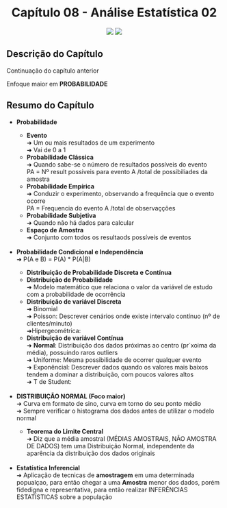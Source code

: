 <h1 align="center"> Capítulo 08 - Análise Estatística 02</h1>

<p align="center">
  <img src="https://img.shields.io/badge/Python-FFD43B?style=for-the-badge&logo=python&logoColor=blue">
  <img src="https://img.shields.io/badge/Pandas-2C2D72?style=for-the-badge&logo=pandas&logoColor=white">
</p>

<h2>Descrição do Capítulo</h2>
<p>Continuação do capítulo anterior</p>
<p>Enfoque maior em <b>PROBABILIDADE</b></p>


<h2>Resumo do Capítulo</h2>
<ul>
 <li><b>Probabilidade</b></li>
  <ul>
      <li><b>Evento</b></li>
      ➜ Um ou mais resultados de um experimento<br>
      ➜ Vai de 0 a 1<br>
      <li><b>Probabilidade Clássica</b></li>
      ➜ Quando sabe-se o número de resultados possíveis do evento<br> PA = Nº result possiveis para evento A /total de possibiliades da amostra  <br>
      <li><b>Probabilidade Empírica</b></li>
      ➜ Conduzir o experimento, observando a frequência que o evento ocorre<br> PA = Frequencia do evento A /total de observaçções<br>
      <li><b>Probabilidade Subjetiva</b></li>
      ➜ Quando não há dados para calcular
      <li><b>Espaço de Amostra</b></li>
      ➜ Conjunto com todos os resultaods possíveis de eventos
  </ul><br>
  <li><b>Probabilidade Condicional e Independência</b></li>
  ➜ P(A e B) = P(A) * P(A|B)
    <ul>
  <li><b>Distribuição de Probabilidade Discreta e Contínua</b></li>
      <li><b>Distribuição de Probabilidade</b></li>
      ➜ Modelo matemático que relaciona o valor da variável de estudo com a probabilidade de ocorrência<br>
      <li><b>Distribuição de variável Discreta</b></li>
      ➜ Binomial<br>
      ➜ Poisson: Descrever cenários onde existe intervalo contínuo (nº de clientes/minuto)<br>
      ➜Hipergeométrica:<br>
      <li><b>Distribuição de variável Contínua</b></li>
      ➜ <b>Normal</b>: Distribuição dos dados próximas ao centro (pr´xoima da média), possuindo raros outliers<br>
      ➜ Uniforme: Mesma possibilidade de ocorrer qualquer evento <br>
      ➜ Exponêncial: Descrever dados quando os valores mais baixos tendem a dominar a distribuição, com poucos valores altos<br>
      ➜ T de Student: <br>
    </ul><br>
  <li><b>DISTRIBUIÇÃO NORMAL (Foco maior)</b></li>
  ➜ Curva em formato de sino, curva em torno do seu ponto médio<br>
  ➜ Sempre verificar o histograma dos dados antes de utilizar o modelo normal
    <ul>
      <li><b>Teorema do Limite Central</b></li>
      ➜ Diz que a média amostral (MÉDIAS AMOSTRAIS, NÃO AMOSTRA DE DADOS) tem uma Distribuição Normal, independente da aparência da distribuição dos dados originais<br>
    </ul><br>
  <li><b>Estatística Inferencial</b></li>
  ➜ Aplicação de tecnicas de <b>amostragem</b> em uma determinada popualçao, para então chegar a uma <b>Amostra</b> menor dos dados, porém fidedigna e representativa, para então realizar INFERÊNCIAS ESTATÍSTICAS sobre a população <br>
 




      
